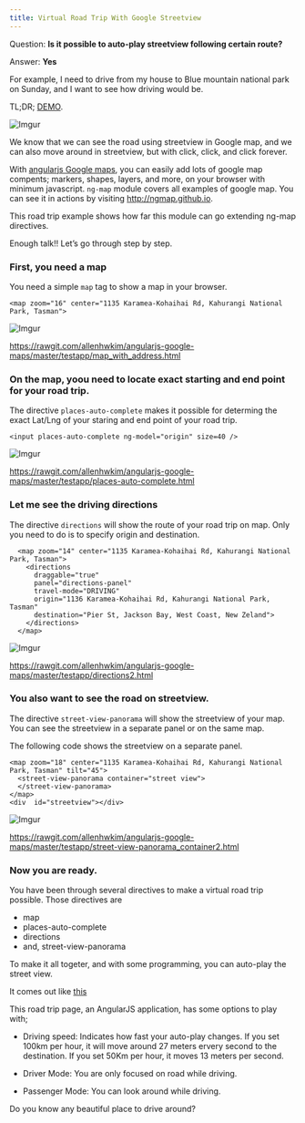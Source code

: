 ```yaml
---
title: Virtual Road Trip With Google Streetview
---
```


Question: <strong>Is it possible to auto-play streetview following certain route?</strong></p>

<p>Answer: <strong>Yes</strong></p>
<!--more-->

<p>For example, I need to drive from my house to Blue mountain national park on Sunday, and I want to see how driving would be.</p>

<p>TL;DR; <a href="https://rawgit.com/allenhwkim/angularjs-google-maps/master/testapp/street-view_road_trip.html">DEMO</a>.</p>

![Imgur](http://i.imgur.com/5SCGhHj.png)

<p>We know that we can see the road using streetview in Google map, and we can also move around in streetview, but with click, click, and click forever.</p>

<p>With <a href="https://github.com/allenhwkim/angularjs-google-maps">angularjs Google maps</a>, you can easily add lots of google map compents; markers, shapes, layers, and more, on your browser with minimum javascript. <code>ng-map</code> module covers all examples of google map. You can see it in actions by visiting <a href="http://ngmap.github.io">http://ngmap.github.io</a>.</p>

<p>This road trip example shows how far this module can go extending ng-map directives.</p>

<p>Enough talk!! Let&rsquo;s go through step by step.</p>

<h3>First, you need a map</h3>

<p>You need a simple <code>map</code> tag to show a map in your browser.</p>

<pre><code>&lt;map zoom="16" center="1135 Karamea-Kohaihai Rd, Kahurangi National Park, Tasman"&gt;
</code></pre>

![Imgur](http://i.imgur.com/j01Vsey.png)

<p><a href="https://rawgit.com/allenhwkim/angularjs-google-maps/master/testapp/map_with_address.html">https://rawgit.com/allenhwkim/angularjs-google-maps/master/testapp/map_with_address.html</a></p>

<h3>On the map, yoou need to locate exact starting and end point for your road trip.</h3>

<p>The directive <code>places-auto-complete</code> makes it possible for determing the exact Lat/Lng of your staring and end point of your road trip.</p>

<pre><code>&lt;input places-auto-complete ng-model="origin" size=40 /&gt;
</code></pre>

![Imgur](http://i.imgur.com/5F1Htxp.png)

<p><a href="https://rawgit.com/allenhwkim/angularjs-google-maps/master/testapp/places-auto-complete.html">https://rawgit.com/allenhwkim/angularjs-google-maps/master/testapp/places-auto-complete.html</a></p>

<h3>Let me see the driving directions</h3>

<p>The directive <code>directions</code> will show the route of your road trip on map. Only you need to do is to specify origin and destination.</p>

<pre><code>  &lt;map zoom="14" center="1135 Karamea-Kohaihai Rd, Kahurangi National Park, Tasman"&gt;
    &lt;directions 
      draggable="true"
      panel="directions-panel"
      travel-mode="DRIVING"
      origin="1136 Karamea-Kohaihai Rd, Kahurangi National Park, Tasman"
      destination="Pier St, Jackson Bay, West Coast, New Zeland"&gt;
    &lt;/directions&gt;
  &lt;/map&gt;
</code></pre>

![Imgur](http://i.imgur.com/X04D829.png)

<p><a href="https://rawgit.com/allenhwkim/angularjs-google-maps/master/testapp/directions2.html">https://rawgit.com/allenhwkim/angularjs-google-maps/master/testapp/directions2.html</a></p>

<h3>You also want to see the road on streetview.</h3>

<p>The directive <code>street-view-panorama</code> will show the streetview of your map. You can see the streetview in a separate panel or on the same map.</p>

<p>The following code shows the streetview on a separate panel.</p>

<pre><code>&lt;map zoom="18" center="1135 Karamea-Kohaihai Rd, Kahurangi National Park, Tasman" tilt="45"&gt;
  &lt;street-view-panorama container="street view"&gt;
  &lt;/street-view-panorama&gt;
&lt;/map&gt;
&lt;div  id="streetview"&gt;&lt;/div&gt;
</code></pre>

![Imgur](http://i.imgur.com/HMyK8Ki.png)

<p><a href="https://rawgit.com/allenhwkim/angularjs-google-maps/master/testapp/street-view-panorama_container2.html">https://rawgit.com/allenhwkim/angularjs-google-maps/master/testapp/street-view-panorama_container2.html</a></p>

<h3>Now you are ready.</h3>

<p>You have been through several directives to make a virtual road trip possible. Those directives are</p>

<ul><li>map</li>
<li>places-auto-complete</li>
<li>directions</li>
<li>and, street-view-panorama</li>
</ul><p>To make it all togeter, and with some programming, you can auto-play the street view.</p>

<p>It comes out like <a href="https://rawgit.com/allenhwkim/angularjs-google-maps/master/testapp/street-view_road_trip.html">this</a></p>

<p>This road trip page, an AngularJS application, has some options to play with;</p>

  * Driving speed: Indicates how fast your auto-play changes. If you set 100km per hour, it will move around 27 meters ervery second to the destination. If you set 50Km per hour, it moves 13 meters per second.

  * Driver Mode: You are only focused on road while driving.

  * Passenger Mode: You can look around while driving.

Do you know any beautiful place to drive around?
